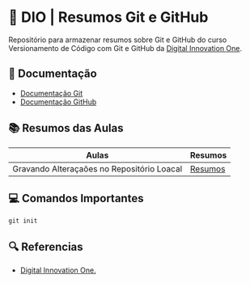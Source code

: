 # 📌 DIO | Resumos Git e GitHub

Repositório para armazenar resumos sobre Git e GitHub do curso Versionamento de Código com Git e GitHub da [Digital Innovation One](https://www.dio.me/).


## 📄 Documentação
- [Documentação Git](https://git-scm.com/doc)  
- [Documentação GitHub](https://docs.github.com)  



## 📚 Resumos das Aulas

|Aulas |Resumos |
| -----|---------|
| Gravando Alteraçaões no Repositório Loacal| [Resumos]() |


## 💻 Comandos Importantes

```
git init
```

## 🔍 Referencias

- [ Digital Innovation One.]()